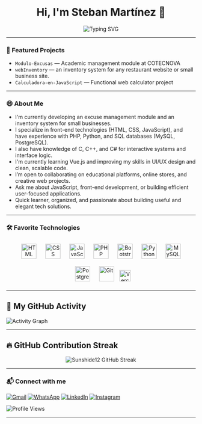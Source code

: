 <h1 align="center">Hi, I'm Steban Martínez 👋</h1>

<p align="center">
  <img src="https://readme-typing-svg.herokuapp.com?size=25&duration=2500&pause=1600&color=0019B5&center=true&vCenter=true&width=750&height=70&lines=Information+Systems+Technology;Professional+Technician+in+Software+Applications" alt="Typing SVG" />
</p>

---

### 💼 Featured Projects
-  `Modulo-Excusas` — Academic management module at COTECNOVA
-  `webInventory` — an inventory system for any restaurant website or small business site.
-  `Calculadora-en-JavaScript` — Functional web calculator project

---
### 😄 About Me
-  I'm currently developing an excuse management module and an inventory system for small businesses.
-  I specialize in front-end technologies (HTML, CSS, JavaScript), and have experience with PHP, Python, and SQL databases (MySQL, PostgreSQL).
-  I also have knowledge of C, C++, and C# for interactive systems and interface logic.
-  I'm currently learning Vue.js and improving my skills in UI/UX design and clean, scalable code.
-  I’m open to collaborating on educational platforms, online stores, and creative web projects.
-  Ask me about JavaScript, front-end development, or building efficient user-focused applications.
-  Quick learner, organized, and passionate about building useful and elegant tech solutions.

---

### 🛠 Favorite Technologies

<p align="center">
  <img src="https://cdn.jsdelivr.net/gh/devicons/devicon/icons/html5/html5-original.svg" title="HTML5" alt="HTML" width="40" height="40" style="margin:10px;" />
  <img src="https://cdn.jsdelivr.net/gh/devicons/devicon/icons/css3/css3-original.svg" title="CSS3" alt="CSS" width="40" height="40" style="margin:10px;" />
  <img src="https://cdn.jsdelivr.net/gh/devicons/devicon/icons/javascript/javascript-original.svg" title="JavaScript" alt="JavaScript" width="40" height="40" style="margin:10px;" />
  <img src="https://cdn.jsdelivr.net/gh/devicons/devicon/icons/php/php-original.svg" title="PHP" alt="PHP" width="40" height="40" style="margin:10px;" />
  <img src="https://cdn.jsdelivr.net/gh/devicons/devicon/icons/bootstrap/bootstrap-original.svg" title="Bootstrap" alt="Bootstrap" width="40" height="40" style="margin:10px;" />
  <img src="https://cdn.jsdelivr.net/gh/devicons/devicon/icons/python/python-original.svg" title="Python" alt="Python" width="40" height="40" style="margin:10px;" />
  <img src="https://cdn.jsdelivr.net/gh/devicons/devicon/icons/mysql/mysql-original.svg" title="MySQL" alt="MySQL" width="40" height="40" style="margin:10px;" />
  <img src="https://cdn.jsdelivr.net/gh/devicons/devicon/icons/postgresql/postgresql-original.svg" title="PostgreSQL" alt="PostgreSQL" width="40" height="40" style="margin:10px;" />
  <img src="https://cdn.jsdelivr.net/gh/devicons/devicon/icons/git/git-original.svg" title="Git" alt="Git" width="40" height="40" style="margin:10px;" />
  <img src="https://img.shields.io/badge/Vercel-000?style=flat&logo=vercel&logoColor=white" title="Vercel" alt="Vercel" height="30" />
</p>



---

## 🧠 My GitHub Activity

![Activity Graph](https://github-readme-activity-graph.vercel.app/graph?username=Sunshide12&radius=16&theme=github-dark&area=true&order=5&custom_title=MY%20ACTIVITY!%20%F0%9F%A7%8F&hide_border=false)

---

## 🔥 GitHub Contribution Streak

<p align="center">
  <img src="https://streak-stats.demolab.com?user=Sunshide12&theme=highcontrast&ring=FFA500&fire=FF8C00&currStreakLabel=FFD700&sideNums=FFA500&dates=F5F5DC&hide_border=false" alt="Sunshide12 GitHub Streak" />
</p>


---

### 📬 Connect with me

[![Gmail](https://img.shields.io/badge/-Gmail-D14836?style=flat&logo=gmail&logoColor=white)](mailto:stebanbusiness@gmail.com)
[![WhatsApp](https://img.shields.io/badge/-WhatsApp-25D366?style=flat&logo=whatsapp&logoColor=white)](https://wa.me/573137057729)
[![LinkedIn](https://img.shields.io/badge/-LinkedIn-0A66C2?style=flat&logo=linkedin&logoColor=white)](https://www.linkedin.com/in/steban-martinez-074697267/)
[![Instagram](https://img.shields.io/badge/-Instagram-E4405F?style=flat&logo=instagram&logoColor=white)](https://www.instagram.com/steban_812/)






![Profile Views](https://komarev.com/ghpvc/?username=Sunshide12&color=green&style=flat)

---
